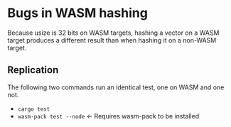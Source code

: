 # Bugs in WASM hashing

Because usize is 32 bits on WASM targets, hashing a vector on a WASM target
produces a different result than when hashing it on a non-WASM target.

## Replication
The following two commands run an identical test, one on WASM and one not.
* `cargo test`
* `wasm-pack test --node` <- Requires wasm-pack to be installed
